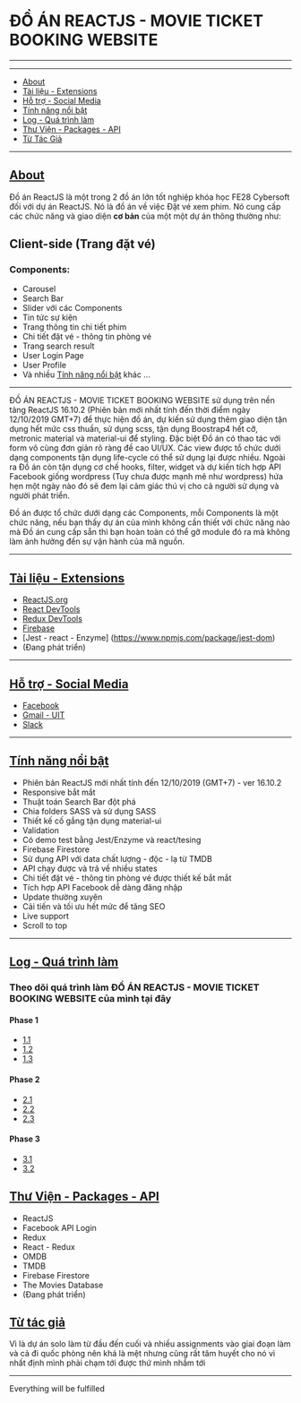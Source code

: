 # ĐỒ ÁN REACTJS - MOVIE TICKET BOOKING WEBSITE

___

---
+ [About](https://github.com/php1301/DoAnReactJS/blob/master/Developer/About.md)
+ [Tài liệu - Extensions](https://github.com/php1301/DoAnReactJS/blob/master/Developer/docs.md)
+ [Hỗ trợ - Social Media](https://www.facebook.com/dioxittdn.phucprobb)
+ [Tính năng nổi bật](https://github.com/php1301/DoAnReactJS/blob/master/Developer/SpecialFeatures.md)
+ [Log - Quá trình làm ](https://github.com/php1301/DoAnReactJS/tree/master/Developer/PROGRESS)
+ [Thư Viện - Packages - API](https://github.com/php1301/DoAnReactJS/blob/master/Developer/Packages.md)
+ [Từ Tác Giả](https://github.com/php1301/DoAnReactJS/edit/master/Developer/Info.md)
---
## [About](https://github.com/php1301/DoAnReactJS/blob/master/Developer/About.md)

Đồ án ReactJS là một trong 2 đồ án lớn tốt nghiệp khóa học FE28 Cybersoft đối với dự án ReactJS. Nó là đồ án về việc Đặt vé xem phim. Nó cung cấp các chức năng và giao diện **cơ bản** của một một dự án thông thường như:
## Client-side (Trang đặt vé)
### Components:
+ Carousel
+ Search Bar
+ Slider với các Components
+ Tin tức sự kiện
+ Trang thông tin chi tiết phim
+ Chi tiết đặt vé - thông tin phòng vé
+ Trang search result
+ User Login Page
+ User Profile
+ Và nhiều  [Tính năng nổi bật](https://github.com/php1301/DoAnReactJS/blob/master/Developer/SpecialFeatures.md) khác
...
***
ĐỒ ÁN REACTJS - MOVIE TICKET BOOKING WEBSITE sử dụng trên nền tảng ReactJS 16.10.2 (Phiên bản mới nhất tính đến thời điểm ngày 12/10/2019 GMT+7) để thực hiện đồ án, dự kiến sử dụng thêm giao diện tận dụng hết mức css thuần, sử dụng scss, tận dụng Boostrap4 hết cỡ, metronic material và material-ui để styling. Đặc biệt Đồ án có thao tác với form vô cùng đơn giản rõ ràng đề cao UI/UX. Các view được tổ chức dưới dạng components tận dụng life-cycle có thể sử dụng lại được nhiều. Ngoài ra Đồ án còn tận dụng cơ chế hooks, filter, widget và dự kiến tích hợp API Facebook giống wordpress (Tuy chưa được mạnh mẽ như wordpress) hứa hẹn một ngày nào đó sẽ đem lại cảm giác thú vị cho cả người sử dụng và người phát triển.

Đồ án được tổ chức dưới dạng các Components, mỗi Components là một chức năng, nếu bạn thấy dự án của mình không cần thiết với chức năng nào mà Đồ án cung cấp sẵn thì bạn hoàn toàn có thể gỡ module đó ra mà không làm ảnh hưởng đến sự vận hành của mã nguồn.
***
## [Tài liệu - Extensions](https://github.com/php1301/DoAnReactJS/blob/master/Developer/docs.md)
+ [ReactJS.org](https://reactjs.org/)
+ [React DevTools](https://chrome.google.com/webstore/detail/react-developer-tools/fmkadmapgofadopljbjfkapdkoienihi)
+ [Redux DevTools](https://github.com/zalmoxisus/redux-devtools-extension)
+ [Firebase](https://firebase.google.com/docs)
+ [Jest - react - Enzyme] (https://www.npmjs.com/package/jest-dom)
+ (Đang phát triển)
***
## [Hỗ trợ - Social Media](https://www.facebook.com/dioxittdn.phucprobb)
+ [Facebook](https://www.facebook.com/dioxittdn.phucprobb)
+ [Gmail - UIT](19520854@gm.uit.edu.vn)
+ [Slack](https://join.slack.com/t/reactjsgroupe/shared_invite/enQtNzk4MzkxMjc2MDIyLWIzZTNlNzVlZmM4YjExYWYyMzhkMmZlYzg2YjJhNWRiMzQ5YmE5ZDMyNmYyNzVlN2VhYTNhYWEwNDhlODA4MWM)
***
## [Tính năng nổi bật](https://github.com/php1301/DoAnReactJS/blob/master/Developer/SpecialFeatures.md)
+ Phiên bản ReactJS mới nhất tính đến 12/10/2019 (GMT+7) - ver 16.10.2
+ Responsive bắt mắt
+ Thuật toán Search Bar đột phá
+ Chia folders SASS và sử dụng SASS
+ Thiết kế cố gắng tận dụng material-ui
+ Validation
+ Có demo test bằng Jest/Enzyme và react/tesing
+ Firebase Firestore
+ Sử dụng API với data chất lượng - độc - lạ từ TMDB
+ API chạy được và trả về nhiều states
+ Chi tiết đặt vé - thông tin phòng vé được thiết kế bắt mắt
+ Tích hợp API Facebook dễ dàng đăng nhập
+ Update thường xuyên
+ Cải tiến và tối ưu hết mức để tăng SEO
+ Live support
+ Scroll to top
***
## [Log - Quá trình làm ](https://github.com/php1301/DoAnReactJS/tree/master/Developer/PROGRESS)
### Theo dõi quá trình làm ĐỒ ÁN REACTJS - MOVIE TICKET BOOKING WEBSITE của mình tại đây
#### Phase 1
+ [1.1](https://github.com/php1301/DoAnReactJS/blob/master/Developer/PROGRESS/Phase%201/Phase-1_1.md)
+ [1.2](https://github.com/php1301/DoAnReactJS/blob/master/Developer/PROGRESS/Phase%201/Phase-1_2.md)
+ [1.3](https://github.com/php1301/DoAnReactJS/blob/master/Developer/PROGRESS/Phase%201/Phase-1_3.md)
#### Phase 2
+ [2.1](https://github.com/php1301/DoAnReactJS/blob/master/Developer/PROGRESS/Phase%202/Phase-2_1.md)
+ [2.2](https://github.com/php1301/DoAnReactJS/blob/master/Developer/PROGRESS/Phase%202/Phase-2_2.md)
+ [2.3](https://github.com/php1301/DoAnReactJS/blob/master/Developer/PROGRESS/Phase%202/Phase-2_3.md)
#### Phase 3
+ [3.1](https://github.com/php1301/DoAnReactJS/blob/master/Developer/PROGRESS/Phase%203/Phase-3_1.md)
+ [3.2](https://github.com/php1301/DoAnReactJS/blob/master/Developer/PROGRESS/Phase%203/Phase-3_2.md)
## [Thư Viện - Packages - API](https://github.com/php1301/DoAnReactJS/blob/master/Developer/Packages.md)
+ ReactJS
+ Facebook API Login
+ Redux
+ React - Redux
+ OMDB
+ TMDB
+ Firebase Firestore
+ The Movies Database
+ (Đang phát triển)
## [Từ tác giả](https://github.com/php1301/DoAnReactJS/edit/master/Developer/Info.md)
Vì là dự án solo làm từ đầu đến cuối và nhiều assignments vào giai đoạn làm và cả đi quốc phòng nên khá là mệt nhưng cũng rất tâm huyết cho nó vì nhất định mình phải chạm tới được thứ mình nhắm tới
***
Everything will be fulfilled
